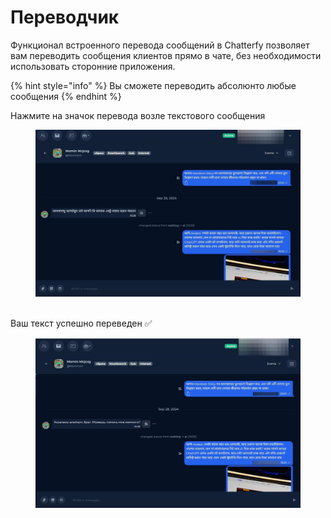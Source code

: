 # Переводчик

Функционал встроенного перевода сообщений в Chatterfy позволяет вам переводить сообщения клиентов прямо в чате, без необходимости использовать сторонние приложения.&#x20;

{% hint style="info" %}
Вы сможете переводить абсолюнто любые сообщения
{% endhint %}

Нажмите на значок перевода возле текстового сообщения

<figure><img src="../../../.gitbook/assets/1111.jpeg" alt=""><figcaption></figcaption></figure>

\
Ваш текст успешно переведен ✅



<figure><img src="../../../.gitbook/assets/22222222.jpeg" alt=""><figcaption></figcaption></figure>
